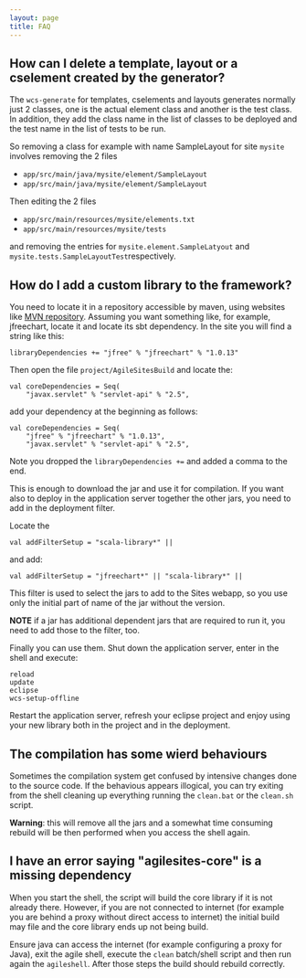 ```yaml
---
layout: page
title: FAQ
---
```

## How can I delete a template, layout or a cselement created by the generator?

The `wcs-generate` for templates, cselements and layouts generates normally just 2 classes, one is the actual element class and another is the test class. In addition, they add the class name in the list of classes to be deployed and the test name in the list of tests to be run.

So removing a class for example with name SampleLayout for site `mysite` involves removing the 2 files

- `app/src/main/java/mysite/element/SampleLayout`
- `app/src/main/java/mysite/element/SampleLayout`

Then editing the 2 files

- `app/src/main/resources/mysite/elements.txt`
- `app/src/main/resources/mysite/tests`

and removing the entries for `mysite.element.SampleLatyout` and `mysite.tests.SampleLayoutTest`respectively.
 
## How do I add a custom library to the framework?

You need to locate it in a repository accessible by maven, using websites like [MVN repository](http://mvnrepository.com). Assuming you want something like, for example, jfreechart, locate it and locate its sbt dependency. In the site you will find a string like this:

```
libraryDependencies += "jfree" % "jfreechart" % "1.0.13"         
```

Then open the file `project/AgileSitesBuild` and  locate the:

```
val coreDependencies = Seq(
    "javax.servlet" % "servlet-api" % "2.5",
```

add your dependency at the beginning as follows:

```
val coreDependencies = Seq(
    "jfree" % "jfreechart" % "1.0.13",
    "javax.servlet" % "servlet-api" % "2.5",
```

Note you dropped the `libraryDependencies +=` and added a comma to the end.

This is enough to download the jar and use it for compilation.  If you want also to deploy in the application server together the other jars, you need to add in the deployment filter.

Locate the 

```
val addFilterSetup = "scala-library*" ||
```

and add:

```
val addFilterSetup = "jfreechart*" || "scala-library*" ||
```

This filter is used to select the jars to add to the Sites webapp, so you use only the initial part of name of the jar without the version.

**NOTE** if a jar has additional dependent jars that are required to run it, you need to add those to the filter, too.

Finally you can use them. Shut down the application server, enter in the shell and execute:

```
reload
update
eclipse
wcs-setup-offline
```

Restart the application server, refresh your eclipse project and enjoy using your new library both in the project and in the deployment.

## The compilation has some wierd behaviours

Sometimes the compilation system get confused by intensive changes done to the source code. If the behavious appears illogical, you can try exiting from the shell cleaning up everything running the `clean.bat` or the `clean.sh` script.

**Warning**: this will remove all the jars and a somewhat time consuming rebuild will be then performed when you access the shell again.

## I have an error saying "agilesites-core" is a missing dependency

When you start the shell, the script will build the core library if it is not already there. However, if you are not connected to internet (for example you are behind a proxy without direct access to internet) the initial build may file and the core library ends up not being build.

Ensure java can access the internet (for example configuring a proxy for Java), exit the agile shell, execute the `clean` batch/shell script and then run again the `agileshell`.  After those steps the build should rebuild correctly.
